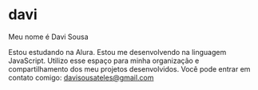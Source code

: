 # davi
Meu nome é Davi Sousa

Estou estudando na Alura.
Estou me desenvolvendo na linguagem JavaScript.
Utilizo esse espaço para minha organização e compartilhamento dos meu projetos desenvolvidos.
Você pode entrar em contato comigo:
davisousateles@gmail.com
